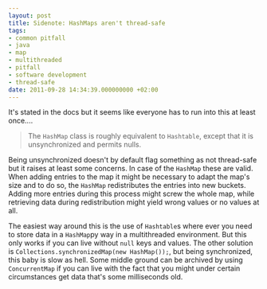 ```yaml
---
layout: post
title: Sidenote: HashMaps aren't thread-safe
tags:
- common pitfall
- java
- map
- multithreaded
- pitfall
- software development
- thread-safe
date: 2011-09-28 14:34:39.000000000 +02:00
---
```

It's stated in the docs but it seems like everyone has to run into this at least once....

> The `HashMap` class is roughly equivalent to `Hashtable`, except that it is unsynchronized and permits nulls.


Being unsynchronized doesn't by default flag something as not thread-safe but it raises at least some concerns. In case of the `HashMap` these are valid. When adding entries to the map it might be necessary to adapt the map's size and to do so, the `HashMap` redistributes the entries into new buckets. Adding more entries during this process might screw the whole map, while retrieving data during redistribution might yield wrong values or no values at all.

The easiest way around this is the use of `Hashtable`s where ever you need to store data in a `HashMap`py way in a multithreaded environment. But this only works if you can live without `null` keys and values. The other solution is `Collections.synchronizedMap(new HashMap());`, but being synchronized, this baby is slow as hell. Some middle ground can be archived by using `ConcurrentMap` if you can live with the fact that you might under certain circumstances get data that's some milliseconds old. 
